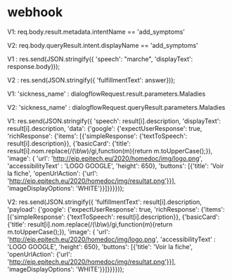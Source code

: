 # webhook

V1: req.body.result.metadata.intentName == 'add_symptoms'

V2: req.body.queryResult.intent.displayName == 'add_symptoms'

V1 : res.send(JSON.stringify({ 'speech': "marche", 'displayText': response.body}));

V2 : res.send(JSON.stringify({ 'fulfillmentText': answer}));

V1:  'sickness_name' : dialogflowRequest.result.parameters.Maladies

V2:  'sickness_name' : dialogflowRequest.queryResult.parameters.Maladies

V1:  res.send(JSON.stringify({ 'speech': result[i].description, 'displayText': result[i].description, 'data': {'google': {'expectUserResponse': true, 'richResponse': {'items': [{'simpleResponse': {'textToSpeech': result[i].description}}, {'basicCard': {'title': result[i].nom.replace(/(\b\w)/gi,function(m){return m.toUpperCase();}), 'image': { 'url': 'http://eip.epitech.eu/2020/homedoc/img/logo.png',
        'accessibilityText' : 'LOGO GOOGLE', 'height': 650}, 'buttons': [{'title': 'Voir la fiche', 'openUrlAction': {'url': 'http://eip.epitech.eu/2020/homedoc/img/resultat.png'}}], 'imageDisplayOptions': 'WHITE'}}]}}}}));

V2:  res.send(JSON.stringify({ 'fulfillmentText': result[i].description, 'payload': {'google': {'expectUserResponse': true, 'richResponse': {'items': [{'simpleResponse': {'textToSpeech': result[i].description}}, {'basicCard': {'title': result[i].nom.replace(/(\b\w)/gi,function(m){return m.toUpperCase();}), 'image': { 'url': 'http://eip.epitech.eu/2020/homedoc/img/logo.png',
                                        'accessibilityText' : 'LOGO GOOGLE', 'height': 650}, 'buttons': [{'title': 'Voir la fiche', 'openUrlAction': {'url': 'http://eip.epitech.eu/2020/homedoc/img/resultat.png'}}], 'imageDisplayOptions': 'WHITE'}}]}}}}));